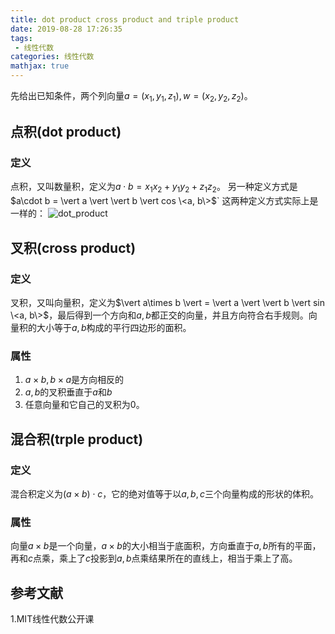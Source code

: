 ```yaml
---
title: dot product cross product and triple product
date: 2019-08-28 17:26:35
tags:
 - 线性代数
categories: 线性代数
mathjax: true
---
```


先给出已知条件，两个列向量$a= (x_1,y_1, z_1), w=(x_2,y_2, z_2)$。

## 点积(dot product)
### 定义
点积，又叫数量积，定义为$a\cdot b = x_1 x_2 + y_1y_2 + z_1z_2$。
另一种定义方式是$a\cdot b = \vert a \vert \vert b \vert cos \<a, b\>$`
这两种定义方式实际上是一样的：
![dot_product](dot_product.jpg)

## 叉积(cross product)
### 定义
叉积，又叫向量积，定义为$\vert a\times b \vert = \vert a \vert \vert b \vert sin \<a, b\>$，最后得到一个方向和$a,b$都正交的向量，并且方向符合右手规则。向量积的大小等于$a,b$构成的平行四边形的面积。
### 属性
1. $a\times b, b\times a$是方向相反的
2. $a,b$的叉积垂直于$a$和$b$
3. 任意向量和它自己的叉积为$0$。

## 混合积(trple product)
### 定义
混合积定义为$(a\times b) \cdot c$，它的绝对值等于以$a,b,c$三个向量构成的形状的体积。
### 属性
向量$a\times b$是一个向量，$a\times b$的大小相当于底面积，方向垂直于$a,b$所有的平面，再和$c$点乘，乘上了$c$投影到$a,b$点乘结果所在的直线上，相当于乘上了高。

## 参考文献
1.MIT线性代数公开课
